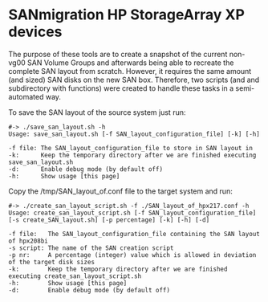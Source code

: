 # SANmigration HP StorageArray XP devices

The purpose of these tools are to create a snapshot of the current non-vg00 SAN Volume Groups and afterwards being able to recreate the complete SAN layout from scratch. However, it requires the same amount (and sized) SAN disks on the new SAN box. Therefore, two scripts (and and subdirectory with functions) were created to handle these tasks in a semi-automated way.

To save the SAN layout of the source system just run:

    #-> ./save_san_layout.sh -h
    Usage: save_san_layout.sh [-f SAN_layout_configuration_file] [-k] [-h]
    
    -f file: The SAN_layout_configuration_file to store in SAN layout in
    -k:      Keep the temporary directory after we are finished executing save_san_layout.sh
    -d:      Enable debug mode (by default off)
    -h:      Show usage [this page]
    
Copy the /tmp/SAN_layout_of<system>.conf file to the target system and run:

    #-> ./create_san_layout_script.sh -f ./SAN_layout_of_hpx217.conf -h
    Usage: create_san_layout_script.sh [-f SAN_layout_configuration_file] [-s create_SAN_layout.sh] [-p percentage] [-k] [-h] [-d]
    
    -f file:   The SAN_layout_configuration_file containing the SAN layout of hpx208bi
    -s script: The name of the SAN creation script
    -p nr:     A percentage (integer) value which is allowed in deviation of the target disk sizes
    -k:        Keep the temporary directory after we are finished executing create_san_layout_script.sh
    -h:        Show usage [this page]
    -d:        Enable debug mode (by default off)
    


